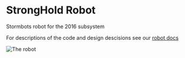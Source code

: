 # StrongHold Robot
Stormbots robot for the 2016 subsystem

For descriptions of the code and design descisions see our [robot docs](docs/README.md)

![The robot](docs/images/filename.jpg)
